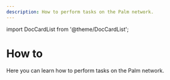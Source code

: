 ```yaml
---
description: How to perform tasks on the Palm network.
---
```


import DocCardList from '@theme/DocCardList';

# How to

Here you can learn how to perform tasks on the Palm network.

<DocCardList />
